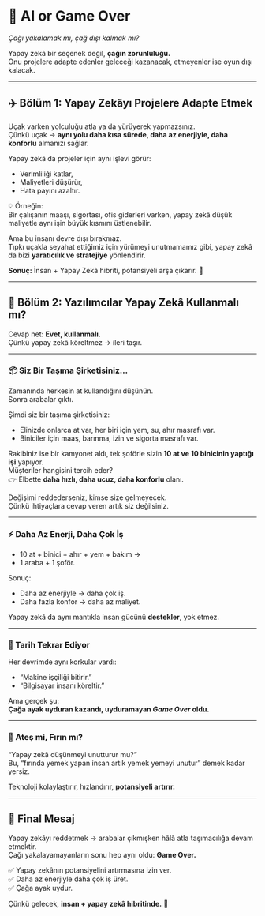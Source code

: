 # 🚀 AI or Game Over  
*Çağı yakalamak mı, çağ dışı kalmak mı?*

Yapay zekâ bir seçenek değil, **çağın zorunluluğu.**  
Onu projelere adapte edenler geleceği kazanacak, etmeyenler ise oyun dışı kalacak.  

---

## ✈️ Bölüm 1: Yapay Zekâyı Projelere Adapte Etmek  

Uçak varken yolculuğu atla ya da yürüyerek yapmazsınız.  
Çünkü uçak → **aynı yolu daha kısa sürede, daha az enerjiyle, daha konforlu** almanızı sağlar.  

Yapay zekâ da projeler için aynı işlevi görür:  
- Verimliliği katlar,  
- Maliyetleri düşürür,  
- Hata payını azaltır.  

💡 Örneğin:  
Bir çalışanın maaşı, sigortası, ofis giderleri varken, yapay zekâ düşük maliyetle aynı işin büyük kısmını üstlenebilir.  

Ama bu insanı devre dışı bırakmaz.  
Tıpkı uçakla seyahat ettiğimiz için yürümeyi unutmamamız gibi, yapay zekâ da bizi **yaratıcılık ve stratejiye** yönlendirir.  

**Sonuç:** İnsan + Yapay Zekâ hibriti, potansiyeli arşa çıkarır. 🚀  

---

## 🐎 Bölüm 2: Yazılımcılar Yapay Zekâ Kullanmalı mı?  

Cevap net: **Evet, kullanmalı.**  
Çünkü yapay zekâ köreltmez → ileri taşır.  

---

### 📦 Siz Bir Taşıma Şirketisiniz...  

Zamanında herkesin at kullandığını düşünün.  
Sonra arabalar çıktı.  

Şimdi siz bir taşıma şirketisiniz:  
- Elinizde onlarca at var, her biri için yem, su, ahır masrafı var.  
- Biniciler için maaş, barınma, izin ve sigorta masrafı var.  

Rakibiniz ise bir kamyonet aldı, tek şoförle sizin **10 at ve 10 binicinin yaptığı işi** yapıyor.  
Müşteriler hangisini tercih eder?  
👉 Elbette **daha hızlı, daha ucuz, daha konforlu** olanı.  

Değişimi reddederseniz, kimse size gelmeyecek.  
Çünkü ihtiyaçlara cevap veren artık siz değilsiniz.  

---

### ⚡ Daha Az Enerji, Daha Çok İş  

- 10 at + binici + ahır + yem + bakım →  
- 1 araba + 1 şoför.  

Sonuç:  
- Daha az enerjiyle → daha çok iş.  
- Daha fazla konfor → daha az maliyet.  

Yapay zekâ da aynı mantıkla insan gücünü **destekler**, yok etmez.  

---

### 🔄 Tarih Tekrar Ediyor  

Her devrimde aynı korkular vardı:  
- “Makine işçiliği bitirir.”  
- “Bilgisayar insanı köreltir.”  

Ama gerçek şu:  
**Çağa ayak uyduran kazandı, uyduramayan *Game Over* oldu.**  

---

### 🍞 Ateş mi, Fırın mı?  

“Yapay zekâ düşünmeyi unutturur mu?”  
Bu, “fırında yemek yapan insan artık yemek yemeyi unutur” demek kadar yersiz.  

Teknoloji kolaylaştırır, hızlandırır, **potansiyeli artırır.**  

---

## 🎯 Final Mesaj  

Yapay zekâyı reddetmek → arabalar çıkmışken hâlâ atla taşımacılığa devam etmektir.  
Çağı yakalayamayanların sonu hep aynı oldu: **Game Over.**  

✅ Yapay zekânın potansiyelini artırmasına izin ver.  
✅ Daha az enerjiyle daha çok iş üret.  
✅ Çağa ayak uydur.  

Çünkü gelecek, **insan + yapay zekâ hibritinde.** 🚀
